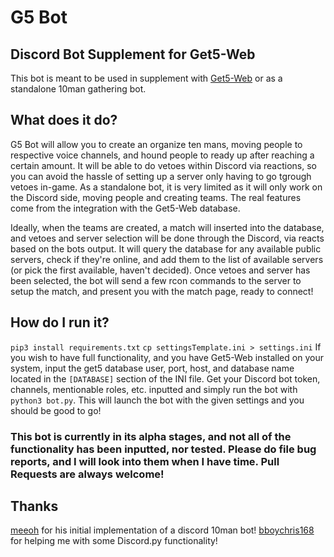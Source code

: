 # G5 Bot
## Discord Bot Supplement for Get5-Web
This bot is meant to be used in supplement with [Get5-Web](https://github.com/phlexplexico/get5-web) or as a standalone 10man gathering bot.

## What does it do?
G5 Bot will allow you to create an organize ten mans, moving people to respective voice channels, and hound people to ready up after reaching a certain amount. It will be able to do vetoes within Discord via reactions, so you can avoid the hassle of setting up a server only having to go tgrough vetoes in-game. As a standalone bot, it is very limited as it will only work on the Discord side, moving people and creating teams. The real features come from the integration with the Get5-Web database.

Ideally, when the teams are created, a match will inserted into the database, and vetoes and server selection will be done through the Discord, via reacts based on the bots output. It will query the database for any available public servers, check if they're online, and add them to the list of available servers (or pick the first available, haven't decided). Once vetoes and server has been selected, the bot will send a few rcon commands to the server to setup the match, and present you with the match page, ready to connect!

## How do I run it?
`pip3 install requirements.txt`
`cp settingsTemplate.ini > settings.ini`
If you wish to have full functionality, and you have Get5-Web installed on your system, input the get5 database user, port, host, and database name located in the `[DATABASE]` section of the INI file. Get your Discord bot token, channels, mentionable roles, etc. inputted and simply run the bot with `python3 bot.py`. This will launch the bot with the given settings and you should be good to go!

### This bot is currently in its alpha stages, and not all of the functionality has been inputted, nor tested. Please do file bug reports, and I will look into them when I have time. Pull Requests are always welcome!

## Thanks
[meeoh](https://github.com/meeoh) for his initial implementation of a discord 10man bot!
[bboychris168](https://github.com/bboychris168) for helping me with some Discord.py functionality!
